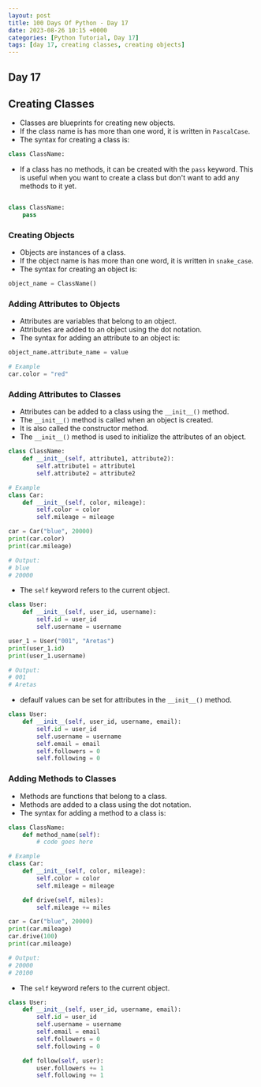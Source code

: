 ```yaml
---
layout: post
title: 100 Days Of Python - Day 17
date: 2023-08-26 10:15 +0000
categories: [Python Tutorial, Day 17]
tags: [day 17, creating classes, creating objects]
---
```


## Day 17

## Creating Classes

- Classes are blueprints for creating new objects.
- If the class name is has more than one word, it is written in `PascalCase`.
- The syntax for creating a class is:

```python
class ClassName:
```

- If a class has no methods, it can be created with the `pass` keyword. This is useful when you want to create a class but don't want to add any methods to it yet.

```python

class ClassName:
    pass
```

### Creating Objects

- Objects are instances of a class.
- If the object name is has more than one word, it is written in `snake_case`.
- The syntax for creating an object is:

```python
object_name = ClassName()
```

### Adding Attributes to Objects

- Attributes are variables that belong to an object.
- Attributes are added to an object using the dot notation.
- The syntax for adding an attribute to an object is:

```python
object_name.attribute_name = value

# Example
car.color = "red"
```

### Adding Attributes to Classes

- Attributes can be added to a class using the `__init__()` method.
- The `__init__()` method is called when an object is created.
- It is also called the constructor method.
- The `__init__()` method is used to initialize the attributes of an object.

```python
class ClassName:
    def __init__(self, attribute1, attribute2):
        self.attribute1 = attribute1
        self.attribute2 = attribute2

# Example
class Car:
    def __init__(self, color, mileage):
        self.color = color
        self.mileage = mileage

car = Car("blue", 20000)
print(car.color)
print(car.mileage)

# Output:
# blue
# 20000

```

- The `self` keyword refers to the current object.

```python
class User:
    def __init__(self, user_id, username):
        self.id = user_id
        self.username = username

user_1 = User("001", "Aretas")
print(user_1.id)
print(user_1.username)

# Output:
# 001
# Aretas

```

- defaulf values can be set for attributes in the `__init__()` method.

```python
class User:
    def __init__(self, user_id, username, email):
        self.id = user_id
        self.username = username
        self.email = email
        self.followers = 0
        self.following = 0
```

### Adding Methods to Classes

- Methods are functions that belong to a class.
- Methods are added to a class using the dot notation.
- The syntax for adding a method to a class is:

```python
class ClassName:
    def method_name(self):
        # code goes here

# Example
class Car:
    def __init__(self, color, mileage):
        self.color = color
        self.mileage = mileage

    def drive(self, miles):
        self.mileage += miles

car = Car("blue", 20000)
print(car.mileage)
car.drive(100)
print(car.mileage)

# Output:
# 20000
# 20100

```

- The `self` keyword refers to the current object.

```python
class User:
    def __init__(self, user_id, username, email):
        self.id = user_id
        self.username = username
        self.email = email
        self.followers = 0
        self.following = 0

    def follow(self, user):
        user.followers += 1
        self.following += 1

```

